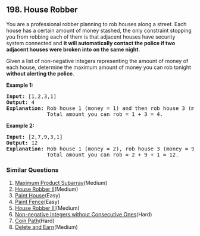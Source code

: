 ## 198. House Robber

<p>You are a professional robber planning to rob houses along a street. Each house has a certain amount of money stashed, the only constraint stopping you from robbing each of them is that adjacent houses have security system connected and <b>it will automatically contact the police if two adjacent houses were broken into on the same night</b>.</p>

<p>Given a list of non-negative integers representing the amount of money of each house, determine the maximum amount of money you can rob tonight <b>without alerting the police</b>.</p>

<p><strong>Example 1:</strong></p>

<pre>
<strong>Input:</strong> [1,2,3,1]
<strong>Output:</strong> 4
<strong>Explanation:</strong> Rob house 1 (money = 1) and then rob house 3 (money = 3).
&nbsp;            Total amount you can rob = 1 + 3 = 4.</pre>

<p><strong>Example 2:</strong></p>

<pre>
<strong>Input:</strong> [2,7,9,3,1]
<strong>Output:</strong> 12
<strong>Explanation:</strong> Rob house 1 (money = 2), rob house 3 (money = 9) and rob house 5 (money = 1).
&nbsp;            Total amount you can rob = 2 + 9 + 1 = 12.
</pre>


### Similar Questions
  1. [Maximum Product Subarray](https://github.com/openset/leetcode/tree/master/solution/maximum-product-subarray)(Medium)
  1. [House Robber II](https://github.com/openset/leetcode/tree/master/solution/house-robber-ii)(Medium)
  1. [Paint House](https://github.com/openset/leetcode/tree/master/solution/paint-house)(Easy)
  1. [Paint Fence](https://github.com/openset/leetcode/tree/master/solution/paint-fence)(Easy)
  1. [House Robber III](https://github.com/openset/leetcode/tree/master/solution/house-robber-iii)(Medium)
  1. [Non-negative Integers without Consecutive Ones](https://github.com/openset/leetcode/tree/master/solution/non-negative-integers-without-consecutive-ones)(Hard)
  1. [Coin Path](https://github.com/openset/leetcode/tree/master/solution/coin-path)(Hard)
  1. [Delete and Earn](https://github.com/openset/leetcode/tree/master/solution/delete-and-earn)(Medium)
